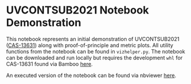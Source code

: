 # UVCONTSUB2021 Notebook Demonstration
This notebook represents an initial demonstration of UVCONTSUB2021 ([CAS-13631](https://open-jira.nrao.edu/browse/CAS-13631)) along with proof-of-principle and metric plots. All utility functions from the notebook can be found in `vizhelper.py`.  The notebook can be downloaded and run locally but requires the development `whl` for CAS-13631 found via Bamboo [here](https://open-bamboo.nrao.edu/browse/CASA-C6B502-5).

An executed version of the notebook can be found via nbviewer [here](https://nbviewer.org/urls/www.cv.nrao.edu/~jhoskins/simulations_uvcontsub_ALMA_plotly_restruct.ipynb).